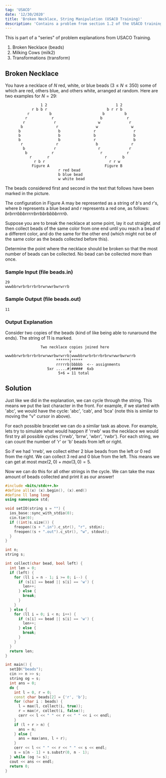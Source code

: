 ```yaml
---
tag: 'USACO'
date: '12/30/2020'
title: 'Broken Necklace, String Manipulation (USACO Training)'
description: 'Contains a problem from section 1.2 of the USACO training site'
---
```


<link
  rel="stylesheet"
  href="https://cdn.jsdelivr.net/npm/katex@0.11.0/dist/katex.min.css"
  integrity="sha384-BdGj8xC2eZkQaxoQ8nSLefg4AV4/AwB3Fj+8SUSo7pnKP6Eoy18liIKTPn9oBYNG"
  crossOrigin="anonymous"
/>

This is part of a "series" of problem explanations from USACO Training.

1. Broken Necklace (beads)
2. Milking Cows (milk2)
3. Transformations (transform)

## Broken Necklace

You have a necklace of $N$ red, white, or blue beads ($3 \leq N \leq 350$) some of which are red, others blue, and others white, arranged at random. Here are two examples for $N = 29$:

```
                1 2                               1 2
            r b b r                           b r r b
          r         b                       b         b
         r           r                     b           r
        r             r                   w             r
       b               r                 w               w
      b                 b               r                 r
      b                 b               b                 b
      b                 b               r                 b
       r               r                 b               r
        b             r                   r             r
         b           r                     r           r
           r       r                         r       b
             r b r                             r r w
            Figure A                         Figure B
                        r red bead
                        b blue bead
                        w white bead
```

The beads considered first and second in the text that follows have been marked in the picture.

The configuration in Figure A may be represented as a string of $b$'s and $r$'s, where $b$ represents a blue bead and $r$ represents a red one, as follows: $brbrrrbbbrrrrrbrrbbrbbbbrrrrb$.

Suppose you are to break the necklace at some point, lay it out straight, and then collect beads of the same color from one end until you reach a bead of a different color, and do the same for the other end (which might not be of the same color as the beads collected before this).

Determine the point where the necklace should be broken so that the most number of beads can be collected. No bead can be collected more than once.

### Sample Input (file beads.in)

```
29
wwwbbrwrbrbrrbrbrwrwwrbwrwrrb
```

### Sample Output (file beads.out)

```
11
```

### Output Explanation

Consider two copies of the beads (kind of like being able to runaround the ends). The string of 11 is marked.

```
                Two necklace copies joined here
                             v
wwwbbrwrbrbrrbrbrwrwwrbwrwrrb|wwwbbrwrbrbrrbrbrwrwwrbwrwrrb
                       ******|*****
                       rrrrrb|bbbbb  <-- assignments
                   5xr .....#|#####  6xb
                        5+6 = 11 total
```

## Solution

Just like we did in the explanation, we can cycle through the string. This means
we put the last character in the front. For example, if we started with 'abc', we would have the cycle:
'abc', 'cab', and 'bca' (note this is similar to moving the "v" cursor in above).

For each possible bracelet we can do a similar task as above.
For example, lets try to simulate what would happen if 'rrwb' was the necklace we would first try all possible cycles
('rrwb', 'brrw', 'wbrr', 'rwbr'). For each string, we can count the number of 'r' or 'b' beads from left or right.

So if we had 'rrwb', we collect either $2$ blue beads from the left or $0$ red from the right. We can collect $3$ red and $0$ blue from the left.
This means we can get at most $max(2, 0) + max(3, 0) = 5$.

Now we can do this for all other strings in the cycle. We can take the max amount of beads collected and print it as our answer!

```cpp
#include <bits/stdc++.h>
#define all(x) (x).begin(), (x).end()
#define ll long long
using namespace std;

void setIO(string s = "") {
  ios_base::sync_with_stdio(0);
  cin.tie(0);
  if ((int)s.size()) {
    freopen((s + ".in").c_str(), "r", stdin);
    freopen((s + ".out").c_str(), "w", stdout);
  }
}

int n;
string s;

int collect(char bead, bool left) {
  int len = 0;
  if (left) {
    for (ll i = n - 1; i >= 0; i--) {
      if (s[i] == bead || s[i] == 'w') {
        len++;
      } else {
        break;
      }
    }
  } else {
    for (ll i = 0; i < n; i++) {
      if (s[i] == bead || s[i] == 'w') {
        len++;
      } else {
        break;
      }
    }
  }
  return len;
}

int main() {
  setIO("beads");
  cin >> n >> s;
  string og = s;
  int ans = 0;
  do {
    int l = 0, r = 0;
    const char beads[2] = {'r', 'b'};
    for (char i : beads) {
      l = max(l, collect(i, true));
      r = max(r, collect(i, false));
      cerr << l << " " << r << " " << i << endl;
    }
    if (l + r > n) {
      ans = n;
    } else {
      ans = max(ans, l + r);
    }
    cerr << l << " " << r << " " << s << endl;
    s = s[n - 1] + s.substr(0, n - 1);
  } while (og != s);
  cout << ans << endl;
  return 0;
}
```
